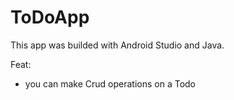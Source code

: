# ToDoApp

This app was builded with Android Studio and Java.

Feat:
 - you can make Crud operations on a Todo
